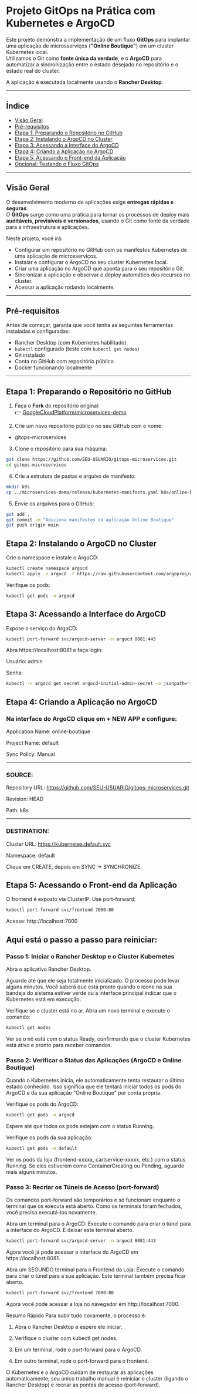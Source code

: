 # Projeto GitOps na Prática com Kubernetes e ArgoCD

Este projeto demonstra a implementação de um fluxo **GitOps** para implantar uma aplicação de microsserviços (**"Online Boutique"**) em um cluster Kubernetes local.  
Utilizamos o Git como **fonte única da verdade**, e o **ArgoCD** para automatizar a sincronização entre o estado desejado no repositório e o estado real do cluster.

A aplicação é executada localmente usando o **Rancher Desktop**.  

---

## Índice
- [Visão Geral](#visão-geral)
- [Pré-requisitos](#pré-requisitos)
- [Etapa 1: Preparando o Repositório no GitHub](#etapa-1-preparando-o-repositório-no-github)
- [Etapa 2: Instalando o ArgoCD no Cluster](#etapa-2-instalando-o-argocd-no-cluster)
- [Etapa 3: Acessando a Interface do ArgoCD](#etapa-3-acessando-a-interface-do-argocd)
- [Etapa 4: Criando a Aplicação no ArgoCD](#etapa-4-criando-a-aplicação-no-argocd)
- [Etapa 5: Acessando o Front-end da Aplicação](#etapa-5-acessando-o-front-end-da-aplicação)
- [Opcional: Testando o Fluxo GitOps](#opcional-testando-o-fluxo-gitops)

---

## Visão Geral
O desenvolvimento moderno de aplicações exige **entregas rápidas e seguras**.  
O **GitOps** surge como uma prática para tornar os processos de deploy mais **auditáveis, previsíveis e versionados**, usando o Git como fonte da verdade para a infraestrutura e aplicações.

Neste projeto, você irá:
- Configurar um repositório no GitHub com os manifestos Kubernetes de uma aplicação de microsserviços.  
- Instalar e configurar o ArgoCD no seu cluster Kubernetes local.  
- Criar uma aplicação no ArgoCD que aponta para o seu repositório Git.  
- Sincronizar a aplicação e observar o deploy automático dos recursos no cluster.  
- Acessar a aplicação rodando localmente.  

---

## Pré-requisitos
Antes de começar, garanta que você tenha as seguintes ferramentas instaladas e configuradas:

- Rancher Desktop (com Kubernetes habilitado)  
- `kubectl` configurado (teste com `kubectl get nodes`)  
- Git instalado  
- Conta no GitHub com repositório público  
- Docker funcionando localmente  

---

## Etapa 1: Preparando o Repositório no GitHub

1. Faça o **Fork** do repositório original:  
   👉 [GoogleCloudPlatform/microservices-demo](https://github.com/GoogleCloudPlatform/microservices-demo)

2. Crie um novo repositório público no seu GitHub com o nome:  
- gitops-microservices


3. Clone o repositório para sua máquina:  
```bash
git clone https://github.com/SEU-USUARIO/gitops-microservices.git
cd gitops-microservices
```

4. Crie a estrutura de pastas e arquivo de manifesto:
```bash
mkdir k8s
cp ../microservices-demo/release/kubernetes-manifests.yaml k8s/online-boutique.yaml
```

5. Envie os arquivos para o GitHub:
```bash
git add .
git commit -m "Adiciona manifestos da aplicação Online Boutique"
git push origin main
```

## Etapa 2: Instalando o ArgoCD no Cluster

Crie o namespace e instale o ArgoCD:
```bash
kubectl create namespace argocd
kubectl apply -n argocd -f https://raw.githubusercontent.com/argoproj/argo-cd/stable/manifests/install.yaml
```

Verifique os pods:
```bash
kubectl get pods -n argocd
```

## Etapa 3: Acessando a Interface do ArgoCD

Expose o serviço do ArgoCD:
```bash
kubectl port-forward svc/argocd-server -n argocd 8081:443
```

Abra https://localhost:8081
 e faça login:

Usuário: admin

Senha:
```bash
kubectl -n argocd get secret argocd-initial-admin-secret -o jsonpath="{.data.password}" | base64 -d
```

## Etapa 4: Criando a Aplicação no ArgoCD

### Na interface do ArgoCD clique em + NEW APP e configure:

Application Name: online-boutique

Project Name: default

Sync Policy: Manual

---

### SOURCE:

Repository URL: https://github.com/SEU-USUARIO/gitops-microservices.git

Revision: HEAD

Path: k8s

---

### DESTINATION:

Cluster URL: https://kubernetes.default.svc

Namespace: default

Clique em CREATE, depois em SYNC → SYNCHRONIZE.

## Etapa 5: Acessando o Front-end da Aplicação

O frontend é exposto via ClusterIP. Use port-forward:
```bash
kubectl port-forward svc/frontend 7000:80
```
Acesse: http://localhost:7000


## Aqui está o passo a passo para reiniciar:

### Passo 1: Iniciar o Rancher Desktop e o Cluster Kubernetes

Abra o aplicativo Rancher Desktop.

Aguarde até que ele seja totalmente inicializado. O processo pode levar alguns minutos. Você saberá que está pronto quando o ícone na sua bandeja do sistema estiver verde ou a interface principal indicar que o Kubernetes está em execução.

Verifique se o cluster está no ar. Abra um novo terminal e execute o comando:

```bash
kubectl get nodes
```

Ver se o nó está com o status Ready, confirmando que o cluster Kubernetes está ativo e pronto para receber comandos.

### Passo 2: Verificar o Status das Aplicações (ArgoCD e Online Boutique)
Quando o Kubernetes inicia, ele automaticamente tenta restaurar o último estado conhecido. Isso significa que ele tentará iniciar todos os pods do ArgoCD e da sua aplicação "Online Boutique" por conta própria.

Verifique os pods do ArgoCD:

```bash
kubectl get pods -n argocd
```
Espere até que todos os pods estejam com o status Running.

Verifique os pods da sua aplicação:
```bash
kubectl get pods -n default
```
Ver os pods da loja (frontend-xxxxx, cartservice-xxxxx, etc.) com o status Running. Se eles estiverem como ContainerCreating ou Pending, aguarde mais alguns minutos.

### Passo 3: Recriar os Túneis de Acesso (port-forward)
Os comandos port-forward são temporários e só funcionam enquanto o terminal que os executa está aberto. Como os terminais foram fechados, você precisa executá-los novamente.

Abra um terminal para o ArgoCD:
Execute o comando para criar o túnel para a interface do ArgoCD. E deixar este terminal aberto.

```bash
kubectl port-forward svc/argocd-server -n argocd 8081:443
```
Agora você já pode acessar a interface do ArgoCD em https://localhost:8081.

Abra um SEGUNDO terminal para o Frontend da Loja:
Execute o comando para criar o túnel para a sua aplicação. Este terminal também precisa ficar aberto.

```bash
kubectl port-forward svc/frontend 7000:80
```
Agora você pode acessar a loja no navegador em http://localhost:7000.

Resumo Rápido
Para subir tudo novamente, o processo é:

1. Abra o Rancher Desktop e espere ele iniciar.

2. Verifique o cluster com kubectl get nodes.

3. Em um terminal, rode o port-forward para o ArgoCD.

4. Em outro terminal, rode o port-forward para o frontend.

O Kubernetes e o ArgoCD cuidam de restaurar as aplicações automaticamente; seu único trabalho manual é reiniciar o cluster (ligando o Rancher Desktop) e recriar as pontes de acesso (port-forward).
